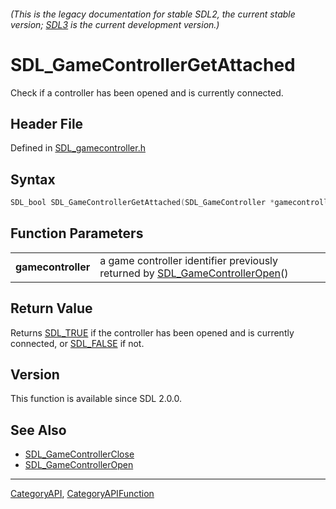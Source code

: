 ###### (This is the legacy documentation for stable SDL2, the current stable version; [SDL3](https://wiki.libsdl.org/SDL3/) is the current development version.)
# SDL_GameControllerGetAttached

Check if a controller has been opened and is currently connected.

## Header File

Defined in [SDL_gamecontroller.h](https://github.com/libsdl-org/SDL/blob/SDL2/include/SDL_gamecontroller.h)

## Syntax

```c
SDL_bool SDL_GameControllerGetAttached(SDL_GameController *gamecontroller);

```

## Function Parameters

|                        |                                                                                                        |
| ---------------------- | ------------------------------------------------------------------------------------------------------ |
| **gamecontroller**     | a game controller identifier previously returned by [SDL_GameControllerOpen](SDL_GameControllerOpen)() |

## Return Value

Returns [SDL_TRUE](SDL_TRUE) if the controller has been opened and is
currently connected, or [SDL_FALSE](SDL_FALSE) if not.

## Version

This function is available since SDL 2.0.0.

## See Also

* [SDL_GameControllerClose](SDL_GameControllerClose)
* [SDL_GameControllerOpen](SDL_GameControllerOpen)

----
[CategoryAPI](CategoryAPI), [CategoryAPIFunction](CategoryAPIFunction)


